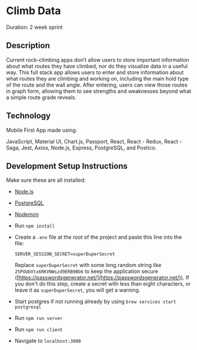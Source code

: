 
# Climb Data

Duration: 2 week sprint

## Description

Current rock-climbing apps don’t allow users to store important information about what routes they have climbed, nor do they visualize data in a useful way. This full stack app allows users to enter and store information about what routes they are climbing and working on, including the main hold type of the route and the wall angle. After entering, users can view those routes in graph form, allowing them to see strengths and weaknesses beyond what a simple route grade reveals.

## Technology

Mobile First App made using:

JavaScript,
Material UI,
Chart.js,
Passport,
React,
React - Redux,
React - Saga, 
Jest,
Axios,
Node.js,
Express,
PostgreSQL, and
Postico.

## Development Setup Instructions

Make sure these are all installed:
- [Node.js](https://nodejs.org/en/)
- [PostgreSQL](https://www.postgresql.org/)
- [Nodemon](https://nodemon.io/)

- Run `npm install`
- Create a `.env` file at the root of the project and paste this line into the file:
  ```
  SERVER_SESSION_SECRET=superDuperSecret
  ```
   Replace `superDuperSecret` with some long random string like `25POUbVtx6RKVNWszd9ERB9Bb6` to keep the application secure ([https://passwordsgenerator.net/](https://passwordsgenerator.net/)). If you don't do this step, create a secret with less than eight characters, or leave it as `superDuperSecret`, you will get a warning.
- Start postgres if not running already by using `brew services start postgresql`
- Run `npm run server`
- Run `npm run client`
- Navigate to `localhost:3000`


